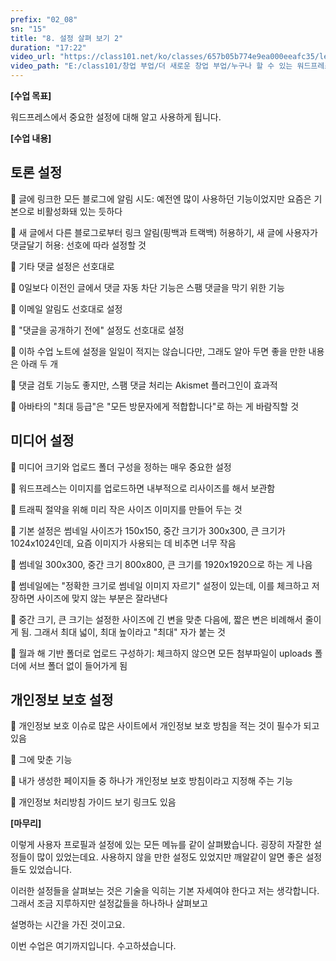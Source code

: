 ```yaml
---
prefix: "02_08"
sn: "15"
title: "8. 설정 살펴 보기 2"
duration: "17:22"
video_url: "https://class101.net/ko/classes/657b05b774e9ea000eeafc35/lectures/65d4e3a7b23c5b000e77e276"
video_path: "E:/class101/창업 부업/더 새로운 창업 부업/누구나 할 수 있는 워드프레스 홈페이지 만들기 - 기획부터 출시까지 한 방에 OK/02_08_65d4e3a7b23c5b000e77e276.mp4"
---
```


**[수업 목표]**

워드프레스에서 중요한 설정에 대해 알고 사용하게 됩니다.

**[수업 내용]**

## 토론 설정

📌 글에 링크한 모든 블로그에 알림 시도: 예전엔 많이 사용하던 기능이었지만 요즘은 기본으로 비활성화돼 있는 듯하다

📌 새 글에서 다른 블로그로부터 링크 알림(핑백과 트랙백) 허용하기, 새 글에 사용자가 댓글달기 허용: 선호에 따라 설정할 것

📌 기타 댓글 설정은 선호대로

📌 0일보다 이전인 글에서 댓글 자동 차단 기능은 스팸 댓글을 막기 위한 기능

📌 이메일 알림도 선호대로 설정

📌 "댓글을 공개하기 전에" 설정도 선호대로 설정

📌 이하 수업 노트에 설정을 일일이 적지는 않습니다만, 그래도 알아 두면 좋을 만한 내용은 아래 두 개

📌 댓글 검토 기능도 좋지만, 스팸 댓글 처리는 Akismet 플러그인이 효과적

📌 아바타의 "최대 등급"은 "모든 방문자에게 적합합니다"로 하는 게 바람직할 것

## 미디어 설정

📌 미디어 크기와 업로드 폴더 구성을 정하는 매우 중요한 설정

📌 워드프레스는 이미지를 업로드하면 내부적으로 리사이즈를 해서 보관함

📌 트래픽 절약을 위해 미리 작은 사이즈 이미지를 만들어 두는 것

📌 기본 설정은 썸네일 사이즈가 150x150, 중간 크기가 300x300, 큰 크기가 1024x1024인데, 요즘 이미지가 사용되는 데
비추면 너무 작음

📌 썸네일 300x300, 중간 크기 800x800, 큰 크기를 1920x1920으로 하는 게 나음

📌 썸네일에는 "정확한 크기로 썸네일 이미지 자르기" 설정이 있는데, 이를 체크하고 저장하면 사이즈에 맞지 않는 부분은 잘라낸다

📌 중간 크기, 큰 크기는 설정한 사이즈에 긴 변을 맞춘 다음에, 짧은 변은 비례해서 줄이게 됨. 그래서 최대 넓이, 최대 높이라고 "최대"
자가 붙는 것

📌 월과 해 기반 폴더로 업로드 구성하기: 체크하지 않으면 모든 첨부파일이 uploads 폴더에 서브 폴더 없이 들어가게 됨

## 개인정보 보호 설정

📌 개인정보 보호 이슈로 많은 사이트에서 개인정보 보호 방침을 적는 것이 필수가 되고 있음

📌 그에 맞춘 기능

📌 내가 생성한 페이지들 중 하나가 개인정보 보호 방침이라고 지정해 주는 기능

📌 개인정보 처리방침 가이드 보기 링크도 있음

**[마무리]**

이렇게 사용자 프로필과 설정에 있는 모든 메뉴를 같이 살펴봤습니다. 굉장히 자잘한 설정들이 많이 있었는데요. 사용하지 않을 만한 설정도
있었지만 깨알같이 알면 좋은 설정들도 있었습니다.

이러한 설정들을 살펴보는 것은 기술을 익히는 기본 자세여야 한다고 저는 생각합니다. 그래서 조금 지루하지만 설정값들을 하나하나 살펴보고

설명하는 시간을 가진 것이고요.

이번 수업은 여기까지입니다. 수고하셨습니다.
